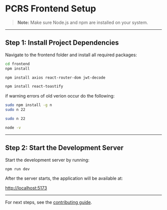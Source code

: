 # PCRS Frontend Setup

> **Note:** Make sure Node.js and npm are installed on your system.

---

## Step 1: Install Project Dependencies

Navigate to the frontend folder and install all required packages:

```bash
cd frontend
npm install
```

```bash
npm install axios react-router-dom jwt-decode
```

```bash
npm install react-toastify
```


if warning errors of old verion occur do the following:

```bash
sudo npm install -g n
sudo n 22
```

```bash
sudo n 22
```

```bash
node -v
```
---

## Step 2: Start the Development Server

Start the development server by running:

```bash
npm run dev
```

After the server starts, the application will be available at:

[http://localhost:5173](http://localhost:5173)

---

For next steps, see the [contributing guide](../CONTRIBUTING.md).
